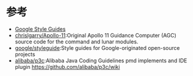 # 参考

* [Google Style Guides](https://google.github.io/styleguide/)
* [chrislgarry/Apollo-11](https://github.com/chrislgarry/Apollo-11):Original Apollo 11 Guidance Computer (AGC) source code for the command and lunar modules.
* [google/styleguide](https://github.com/google/styleguide):Style guides for Google-originated open-source projects
* [alibaba/p3c](https://github.com/alibaba/p3c):Alibaba Java Coding Guidelines pmd implements and IDE plugin https://github.com/alibaba/p3c/wiki

